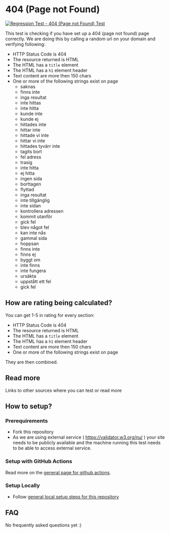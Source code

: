# 404 (Page not Found)
[![Regression Test - 404 (Page not Found) Test](https://github.com/Webperf-se/webperf_core/actions/workflows/regression-test-404.yml/badge.svg)](https://github.com/Webperf-se/webperf_core/actions/workflows/regression-test-404.yml)

This test is checking if you have set up a 404 (page not found) page correctly.
We are doing this by calling a random url on your domain and verifying following:
- HTTP Status Code is 404
- The resource returned is HTML
- The HTML has a `title` element
- The HTML has a `h1` element header
- Text content are more then 150 chars
- One or more of the following strings exist on page
  - saknas
  - finns inte
  - inga resultat
  - inte hittas
  - inte hitta
  - kunde inte
  - kunde ej
  - hittades inte
  - hittar inte
  - hittade vi inte
  - hittar vi inte
  - hittades tyvärr inte
  - tagits bort
  - fel adress
  - trasig
  - inte hitta
  - ej hitta
  - ingen sida
  - borttagen
  - flyttad
  - inga resultat
  - inte tillgänglig
  - inte sidan
  - kontrollera adressen
  - kommit utanför
  - gick fel
  - blev något fel
  - kan inte nås
  - gammal sida
  - hoppsan
  - finns inte
  - finns ej
  - byggt om
  - inte finns
  - inte fungera
  - ursäkta
  - uppstått ett fel
  - gick fel

## How are rating being calculated?

You can get 1-5 in rating for every section:
- HTTP Status Code is 404
- The resource returned is HTML
- The HTML has a `title` element
- The HTML has a `h1` element header
- Text content are more then 150 chars
- One or more of the following strings exist on page

They are then combined.

## Read more

Links to other sources where you can test or read more

## How to setup?

### Prerequirements

* Fork this repository
* As we are using external service ( https://validator.w3.org/nu/ ) your site needs to be publicly available and the machine running
this test needs to be able to access external service.

### Setup with GitHub Actions

Read more on the [general page for github actions](../getting-started-github-actions.md).

### Setup Locally

* Follow [general local setup steps for this repository](../getting-started-local.md)

## FAQ

No frequently asked questions yet :)
